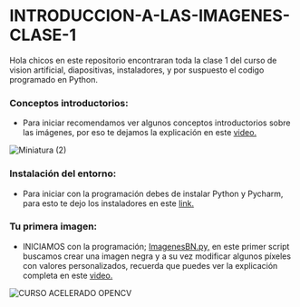 # INTRODUCCION-A-LAS-IMAGENES-CLASE-1
Hola chicos en este repositorio encontraran toda la clase 1 del curso de vision artificial, diapositivas, instaladores, y por suspuesto el codigo programado en Python.

### Conceptos introductorios:
- Para iniciar recomendamos ver algunos conceptos introductorios sobre las imágenes, por eso te dejamos la explicación en este [video.](https://youtu.be/meNN1TRyojY)

![Miniatura (2)](https://user-images.githubusercontent.com/85022752/216784273-67edbe59-bf47-4518-8ce5-2f8fc4ca92a4.jpg)

### Instalación del entorno:
- Para iniciar con la programación debes de instalar Python y Pycharm, para esto te dejo los instaladores en este [link.](https://drive.google.com/drive/folders/1QY4yvfdcG3BObTwtHJSdWfW-vPyKMiNS?usp=share_link)

### Tu primera imagen:
- INICIAMOS con la programación; [ImagenesBN.py,](https://github.com/AprendeIngenia/INTRODUCCION-A-LAS-IMAGENES-CLASE-1/blob/f1a939c248a90e831e05a54842b21837309a86d6/ImagenesBN.py) en este primer script buscamos crear una imagen negra y a su vez modificar algunos píxeles con valores personalizados, recuerda que puedes ver la explicación completa en este [video.](https://youtu.be/meNN1TRyojY)

![CURSO ACELERADO OPENCV](https://user-images.githubusercontent.com/85022752/216788774-cb929c8c-6710-49a3-b713-66624cbb76e7.jpg)

